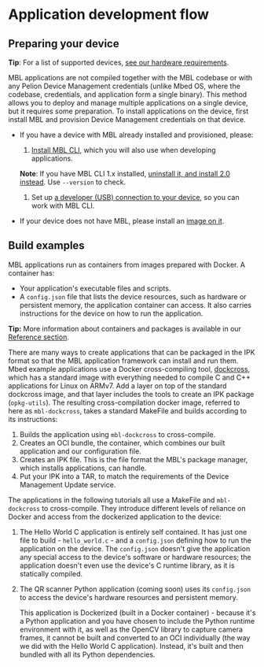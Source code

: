 # Application development flow

## Preparing your device

<span class="tips">**Tip**: For a list of supported devices, [see our hardware requirements](../first-image/hardware.html).</span>

MBL applications are not compiled together with the MBL codebase or with any Pelion Device Management credentials (unlike Mbed OS, where the codebase, credentials, and application form a single binary). This method allows you to deploy and manage multiple applications on a single device, but it requires some preparation. To install applications on the device, first install MBL and provision Device Management credentials on that device.

* If you have a device with MBL already installed and provisioned, please:

    1. [Install MBL CLI](../develop-apps/setting-up.html), which you will also use when developing applications.

    <span class="notes">**Note**: If you have MBL CLI 1.x installed, [uninstall it, and install 2.0 instead](../develop-apps/setting-up.html#setting-up-mbl-cli). Use `--version` to check.</span>

    1. Set up [a developer (USB) connection to your device](../develop-apps/setting-up.html#setting-up-networking), so you can work with MBL CLI.

* If your device does not have MBL, please install an [image on it](../first-image/index.html).

## Build examples

MBL applications run as containers from images prepared with Docker. A container has:

* Your application's executable files and scripts.
* A `config.json` file that lists the device resources, such as hardware or persistent memory, the application container can access. It also carries instructions for the device on how to run the application.

<span class="tips">**Tip:** More information about containers and packages is available in our [Reference section](../references/application-containers-and-packages.html).</span>

There are many ways to create applications that can be packaged in the IPK format so that the MBL application framework can install and run them. Mbed example applications use a Docker cross-compiling tool, [dockcross](https://github.com/dockcross/dockcross), which has a standard image with everything needed to compile C and C++ applications for Linux on ARMv7. Add a layer on top of the standard dockcross image, and that layer includes the tools to create an IPK package (`opkg-utils`). The resulting cross-compilation docker image, referred to here as `mbl-dockcross`, takes a standard MakeFile and builds according to its instructions:

1. Builds the application using `mbl-dockcross` to cross-compile.
1. Creates an OCI bundle, the container, which combines our built application and our configuration file.
1. Creates an IPK file. This is the file format the MBL's package manager, which installs applications, can handle.
1. Put your IPK into a TAR, to match the requirements of the Device Management Update service.

The applications in the following tutorials all use a MakeFile and `mbl-dockcross` to cross-compile. They introduce different levels of reliance on Docker and access from the dockerized application to the device:

1. The Hello World C application is entirely self contained. It has just one file to build - `hello_world.c` - and a `config.json` defining how to run the application on the device. The `config.json` doesn't give the application any special access to the device's software or hardware resources; the application doesn't even use the device's C runtime library, as it is statically compiled.

1. The QR scanner Python application (coming soon) uses its `config.json` to access the device's hardware resources and persistent memory.

    This application is Dockerized (built in a Docker container) - because it's a Python application and you have chosen to include the Python runtime environment with it, as well as the OpenCV library to capture camera frames, it cannot be built and converted to an OCI individually (the way we did with the Hello World C application). Instead, it's built and then bundled with all its Python dependencies.
